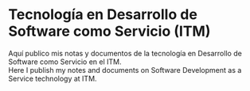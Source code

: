 # Tecnología en Desarrollo de Software como Servicio (ITM)
Aquí publico mis notas y documentos de la tecnología en Desarrollo de Software como Servicio en el ITM.
<br>
Here I publish my notes and documents on Software Development as a Service technology at ITM.

